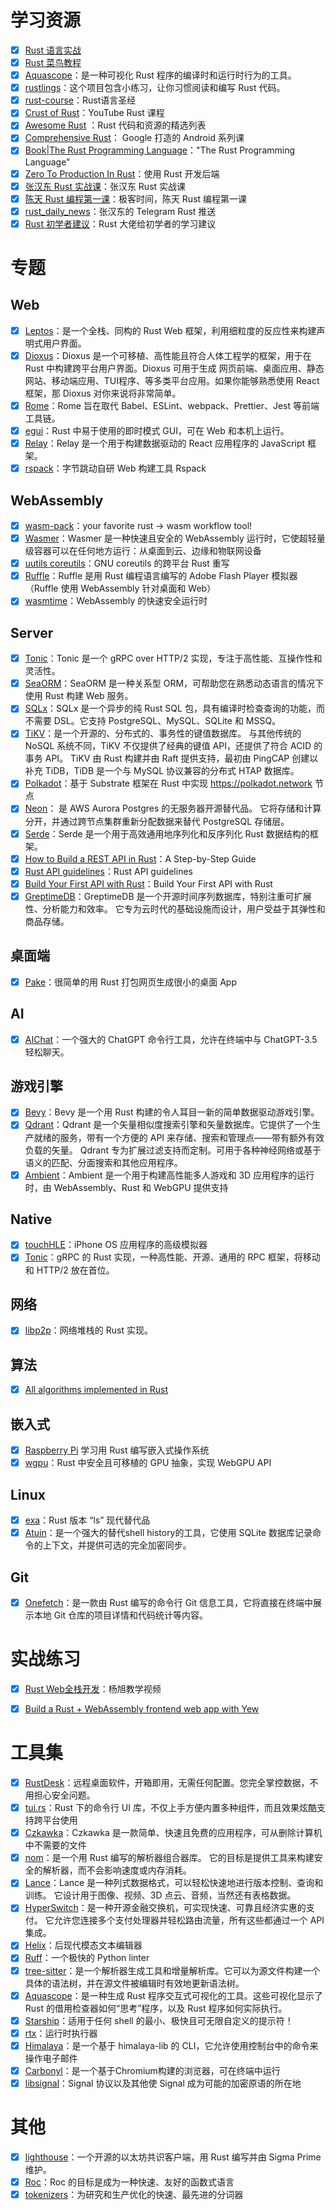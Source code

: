 # 学习资源
- [x] [Rust 语言实战](https://zh.practice.rs/why-exercise.html)
- [x] [Rust 菜鸟教程](https://www.runoob.com/rust/rust-tutorial.html)
- [x] [Aquascope](https://cognitive-engineering-lab.github.io/aquascope/)：是一种可视化 Rust 程序的编译时和运行时行为的工具。
- [x] [rustlings](https://github.com/rust-lang/rustlings)：这个项目包含小练习，让你习惯阅读和编写 Rust 代码。
- [x] [rust-course](https://github.com/sunface/rust-course)：Rust语言圣经
- [x] [Crust of Rust](https://www.youtube.com/playlist?list=PLqbS7AVVErFiWDOAVrPt7aYmnuuOLYvOa)：YouTube Rust 课程
- [x] [Awesome Rust](https://github.com/rust-unofficial/awesome-rust) ：Rust 代码和资源的精选列表
- [x] [Comprehensive Rust](https://github.com/google/comprehensive-rust)： Google 打造的 Android 系列课
- [x] [Book|The Rust Programming Language](https://github.com/rust-lang/book)："The Rust Programming Language"
- [x] [Zero To Production In Rust](https://github.com/LukeMathWalker/zero-to-production)：使用 Rust 开发后端
- [x] [张汉东 Rust 实战课](https://time.geekbang.org/course/detail/100060601-292839)：张汉东 Rust 实战课
- [x] [陈天 Rust 编程第一课](https://time.geekbang.org/column/intro/100085301)：极客时间，陈天 Rust 编程第一课
- [x] [rust_daily_news](https://t.me/rust_daily_news)：张汉东的 Telegram Rust 推送
- [x] [Rust 初学者建议](https://github.com/rustlang-cn/Rustt/blob/main/Articles/%5B2022-04-02%5D%20Rust%20%E5%A4%A7%E4%BD%AC%E7%BB%99%E5%88%9D%E5%AD%A6%E8%80%85%E7%9A%84%E5%AD%A6%E4%B9%A0%E5%BB%BA%E8%AE%AE.md)：Rust 大佬给初学者的学习建议

# 专题
## Web
- [x] [Leptos](https://github.com/gbj/leptos)：是一个全栈、同构的 Rust Web 框架，利用细粒度的反应性来构建声明式用户界面。
- [x] [Dioxus](https://github.com/rust-embedded/rust-raspberrypi-OS-tutorials)：Dioxus 是一个可移植、高性能且符合人体工程学的框架，用于在 Rust 中构建跨平台用户界面。Dioxus 可用于生成 网页前端、桌面应用、静态网站、移动端应用、TUI程序、等多类平台应用。如果你能够熟悉使用 React 框架，那 Dioxus 对你来说将非常简单。
- [x] [Rome](https://github.com/rome/tools)：Rome 旨在取代 Babel、ESLint、webpack、Prettier、Jest 等前端工具链。
- [x] [egui](https://github.com/emilk/egui)：Rust 中易于使用的即时模式 GUI，可在 Web 和本机上运行。
- [x] [Relay](https://github.com/facebook/relay)：Relay 是一个用于构建数据驱动的 React 应用程序的 JavaScript 框架。
- [x] [rspack](https://github.com/web-infra-dev/rspack/blob/main/README.zh-CN.md)：字节跳动自研 Web 构建工具 Rspack

## WebAssembly
- [x] [wasm-pack](https://rustwasm.github.io/wasm-pack/installer/)：your favorite rust -> wasm workflow tool!
- [x] [Wasmer](https://github.com/wasmerio/wasmer)：Wasmer 是一种快速且安全的 WebAssembly 运行时，它使超轻量级容器可以在任何地方运行：从桌面到云、边缘和物联网设备
- [x] [uutils coreutils](https://github.com/uutils/coreutils)：GNU coreutils 的跨平台 Rust 重写
- [x] [Ruffle](https://github.com/ruffle-rs/ruffle)：Ruffle 是用 Rust 编程语言编写的 Adobe Flash Player 模拟器（Ruffle 使用 WebAssembly 针对桌面和 Web）
- [x] [wasmtime](https://github.com/bytecodealliance/wasmtime)：WebAssembly 的快速安全运行时

## Server
- [x] [Tonic](https://github.com/hyperium/tonic)：Tonic 是一个 gRPC over HTTP/2 实现，专注于高性能、互操作性和灵活性。
- [x] [SeaORM](https://github.com/SeaQL/sea-orm)：SeaORM 是一种关系型 ORM，可帮助您在熟悉动态语言的情况下使用 Rust 构建 Web 服务。
- [x] [SQLx](https://github.com/launchbadge/sqlx)：SQLx 是一个异步的纯 Rust SQL 包，具有编译时检查查询的功能，而不需要 DSL。它支持 PostgreSQL、MySQL、SQLite 和 MSSQ。
- [x] [TiKV](https://github.com/tikv/tikv)：是一个开源的、分布式的、事务性的键值数据库。 与其他传统的 NoSQL 系统不同，TiKV 不仅提供了经典的键值 API，还提供了符合 ACID 的事务 API。 TiKV 由 Rust 构建并由 Raft 提供支持，最初由 PingCAP 创建以补充 TiDB，TiDB 是一个与 MySQL 协议兼容的分布式 HTAP 数据库。
- [x] [Polkadot](https://github.com/paritytech/polkadot)：基于 Substrate 框架在 Rust 中实现 https://polkadot.network 节点
- [x] [Neon](https://github.com/neondatabase/neon)： 是 AWS Aurora Postgres 的无服务器开源替代品。 它将存储和计算分开，并通过跨节点集群重新分配数据来替代 PostgreSQL 存储层。
- [x] [Serde](https://github.com/serde-rs/serde)：Serde 是一个用于高效通用地序列化和反序列化 Rust 数据结构的框架。
- [x] [How to Build a REST API in Rust](https://betterprogramming.pub/rest-api-in-rust-step-by-step-guide-b8a6c5fcbff0)：A Step-by-Step Guide
- [x] [Rust API guidelines](https://github.com/rust-lang/api-guidelines)：Rust API guidelines
- [x] [Build Your First API with Rust](https://dev.to/nathan20/build-your-first-api-with-rust-5da5)：Build Your First API with Rust
- [x] [GreptimeDB](https://github.com/GreptimeTeam/greptimedb)：GreptimeDB 是一个开源时间序列数据库，特别注重可扩展性、分析能力和效率。 它专为云时代的基础设施而设计，用户受益于其弹性和商品存储。

## 桌面端
- [x] [Pake](https://github.com/tw93/Pake)：很简单的用 Rust 打包网页生成很小的桌面 App

## AI
- [x] [AIChat](https://github.com/sigoden/aichat)：一个强大的 ChatGPT 命令行工具，允许在终端中与 ChatGPT-3.5 轻松聊天。

## 游戏引擎
- [x] [Bevy](https://github.com/bevyengine/bevy)：Bevy 是一个用 Rust 构建的令人耳目一新的简单数据驱动游戏引擎。
- [x] [Qdrant](https://github.com/qdrant/qdrant)：Qdrant 是一个矢量相似度搜索引擎和矢量数据库。它提供了一个生产就绪的服务，带有一个方便的 API 来存储、搜索和管理点——带有额外有效负载的矢量。 Qdrant 专为扩展过滤支持而定制。可用于各种神经网络或基于语义的匹配、分面搜索和其他应用程序。
- [x] [Ambient](https://github.com/AmbientRun/Ambient)：Ambient 是一个用于构建高性能多人游戏和 3D 应用程序的运行时，由 WebAssembly、Rust 和 WebGPU 提供支持

## Native
- [x] [touchHLE](https://github.com/hikari-no-yume/touchHLE)：iPhone OS 应用程序的高级模拟器
- [x] [Tonic](https://github.com/hyperium/tonic)：gRPC 的 Rust 实现，一种高性能、开源、通用的 RPC 框架，将移动和 HTTP/2 放在首位。

## 网络
- [x] [libp2p](https://github.com/libp2p/rust-libp2p)：网络堆栈的 Rust 实现。


## 算法
- [x] [All algorithms implemented in Rust](https://github.com/TheAlgorithms/Rust)

## 嵌入式
- [x] [Raspberry Pi](https://github.com/rust-embedded/rust-raspberrypi-OS-tutorials) 学习用 Rust 编写嵌入式操作系统
- [x] [wgpu](https://github.com/gfx-rs/wgpu)：Rust 中安全且可移植的 GPU 抽象，实现 WebGPU API

## Linux
- [x] [exa](https://github.com/ogham/exa)：Rust 版本 “ls” 现代替代品
- [x] [Atuin](https://github.com/ellie/atuin)：是一个强大的替代shell history的工具，它使用 SQLite 数据库记录命令的上下文，并提供可选的完全加密同步。

## Git
- [x] [Onefetch](https://github.com/o2sh/onefetch/blob/main/docs/README.cn.md)：是一款由 Rust 编写的命令行 Git 信息工具，它将直接在终端中展示本地 Git 仓库的项目详情和代码统计等内容。

# 实战练习
- [x] [Rust Web全栈开发](https://www.bilibili.com/video/BV1RP4y1G7KF/?p=1&spm_id_from=pageDriver)：杨旭教学视频
- [x] [Build a Rust + WebAssembly frontend web app with Yew](https://blog.logrocket.com/rust-webassembly-frontend-web-app-yew/)


# 工具集
- [x] [RustDesk](https://github.com/rustdesk/rustdesk/blob/master/docs/README-ZH.md)：远程桌面软件，开箱即用，无需任何配置。您完全掌控数据，不用担心安全问题。
- [x] [tui.rs](https://github.com/fdehau/tui-rs)：Rust 下的命令行 UI 库，不仅上手方便内置多种组件，而且效果炫酷支持跨平台使用
- [x] [Czkawka](https://github.com/qarmin/czkawka)：Czkawka 是一款简单、快速且免费的应用程序，可从删除计算机中不需要的文件
- [x] [nom](https://github.com/rust-bakery/nom)：是一个用 Rust 编写的解析器组合器库。 它的目标是提供工具来构建安全的解析器，而不会影响速度或内存消耗。
- [x] [Lance](https://github.com/eto-ai/lance)：Lance 是一种列式数据格式，可以轻松快速地进行版本控制、查询和训练。 它设计用于图像、视频、3D 点云、音频，当然还有表格数据。
- [x] [HyperSwitch](https://github.com/juspay/hyperswitch)：是一种开源金融交换机，可实现快速、可靠且经济实惠的支付。 它允许您连接多个支付处理器并轻松路由流量，所有这些都通过一个 API 集成。
- [x] [Helix](https://github.com/helix-editor/helix)：后现代模态文本编辑器
- [x] [Ruff](https://github.com/charliermarsh/ruff)：一个极快的 Python linter
- [x] [tree-sitter](https://github.com/tree-sitter/tree-sitter)：是一个解析器生成工具和增量解析库。它可以为源文件构建一个具体的语法树，并在源文件被编辑时有效地更新语法树。
- [x] [Aquascope](https://github.com/cognitive-engineering-lab/aquascope)：是一种生成 Rust 程序交互式可视化的工具。这些可视化显示了 Rust 的借用检查器如何“思考”程序，以及 Rust 程序如何实际执行。
- [x] [Starship](https://github.com/starship/starship)：适用于任何 shell 的最小、极快且可无限自定义的提示符！
- [x] [rtx](https://github.com/jdxcode/rtx)：运行时执行器
- [x] [Himalaya](https://github.com/soywod/himalaya)：是一个基于 himalaya-lib 的 CLI，它允许使用控制台中的命令来操作电子邮件
- [x] [Carbonyl](https://github.com/fathyb/carbonyl)：是一个基于Chromium构建的浏览器，可在终端中运行
- [x] [libsignal](https://github.com/signalapp/libsignal)：Signal 协议以及其他使 Signal 成为可能的加密原语的所在地

# 其他
- [x] [lighthouse](https://github.com/sigp/lighthouse)：一个开源的以太坊共识客户端，用 Rust 编写并由 Sigma Prime 维护。
- [x] [Roc](https://github.com/roc-lang/roc)：Roc 的目标是成为一种快速、友好的函数式语言
- [x] [tokenizers](https://github.com/huggingface/tokenizers/tree/main/tokenizers)：为研究和生产优化的快速、最先进的分词器
